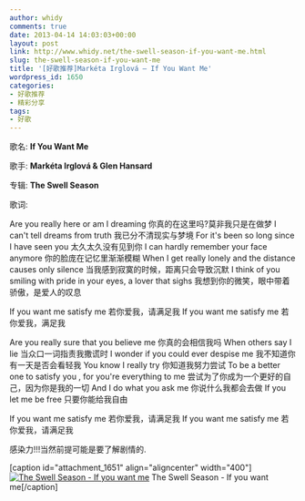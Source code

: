 ```yaml
---
author: whidy
comments: true
date: 2013-04-14 14:03:03+00:00
layout: post
link: http://www.whidy.net/the-swell-season-if-you-want-me.html
slug: the-swell-season-if-you-want-me
title: '[好歌推荐]Markéta Irglová – If You Want Me'
wordpress_id: 1650
categories:
- 好歌推荐
- 精彩分享
tags:
- 好歌
---
```


歌名: **If You Want Me**

歌手: **Markéta Irglová & Glen Hansard**

专辑: **The Swell Season**

歌词:

Are you really here or am I dreaming
你真的在这里吗?莫非我只是在做梦
I can't tell dreams from truth
我已分不清现实与梦境
For it's been so long since I have seen you
太久太久没有见到你
I can hardly remember your face anymore
你的脸庞在记忆里渐渐模糊
When I get really lonely and the distance causes only silence
当我感到寂寞的时候，距离只会导致沉默
I think of you smiling with pride in your eyes, a lover that sighs
我想到你的微笑，眼中带着骄傲，是爱人的叹息

<!-- more -->

If you want me satisfy me
若你爱我，请满足我
If you want me satisfy me
若你爱我，满足我

Are you really sure that you believe me
你真的会相信我吗
When others say I lie
当众口一词指责我撒谎时
I wonder if you could ever despise me
我不知道你有一天是否会看轻我
You know I really try
你知道我努力尝试
To be a better one to satisfy you , for you're everything to me
尝试为了你成为一个更好的自己，因为你是我的一切
And I do what you ask me
你说什么我都会去做
If you let me be free
只要你能给我自由

If you want me satisfy me
若你爱我，请满足我
If you want me satisfy me
若你爱我，请满足我

感染力!!!当然前提可能是要了解剧情的.

[caption id="attachment_1651" align="aligncenter" width="400"][![The Swell Season - If you want me](http://www.whidy.net/wp-content/uploads/2013/04/once-cover-400x400.jpg)](http://www.whidy.net/wp-content/uploads/2013/04/once-cover.jpg) The Swell Season - If you want me[/caption]


